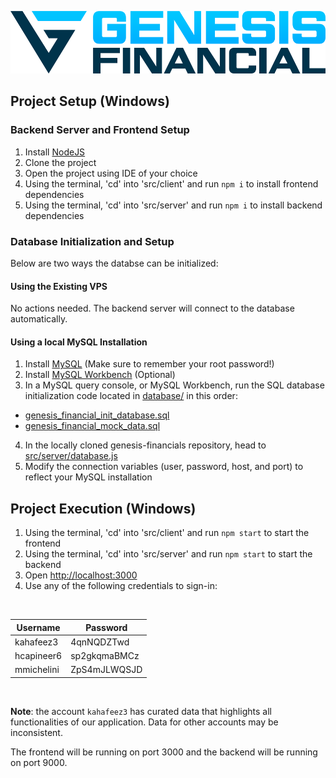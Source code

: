 
<p align="center">
  <img src="/media-assets/logo-dark.png" alt="drawing" height="100"/>
</p>

## Project Setup (Windows)

### Backend Server and Frontend Setup

1. Install [NodeJS](https://nodejs.org/en/download/)
2. Clone the project
3. Open the project using IDE of your choice
4. Using the terminal, 'cd' into 'src/client' and run `npm i` to install frontend dependencies
5. Using the terminal, 'cd' into 'src/server' and run `npm i` to install backend dependencies

### Database Initialization and Setup
Below are two ways the databse can be initialized:
#### Using the Existing VPS

No actions needed. The backend server will connect to the database automatically.
#### Using a local MySQL Installation

1. Install [MySQL](https://dev.mysql.com/downloads/installer/) (Make sure to remember your root password!)
2. Install [MySQL Workbench](https://dev.mysql.com/downloads/workbench/) (Optional)
3. In a MySQL query console, or MySQL Workbench, run the SQL database initialization code located in [database/](database/) in this order:
- [genesis_financial_init_database.sql](database/genesis_financial_init_database.sql)
- [genesis_financial_mock_data.sql](database/genesis_financial_mock_data.sql)
4. In the locally cloned genesis-financials repository, head to [src/server/database.js](src/server/database.js)
5. Modify the connection variables (user, password, host, and port) to reflect your MySQL installation

## Project Execution (Windows)
1. Using the terminal, 'cd' into 'src/client' and run `npm start` to start the frontend
2. Using the terminal, 'cd' into 'src/server' and run `npm start` to start the backend 
3. Open [http://localhost:3000](http://localhost:3000)
4. Use any of the following credentials to sign-in:
</br>

| Username      | Password |
| ----------- | ----------- |
| kahafeez3      | 4qnNQDZTwd |
| hcapineer6   | sp2gkqmaBMCz |
| mmichelini   | ZpS4mJLWQSJD |
</br>

**Note**: the account ```kahafeez3``` has curated data that highlights all functionalities of our application. Data for other accounts may be inconsistent.

The frontend will be running on port 3000 and the backend will be running on port 9000. 




